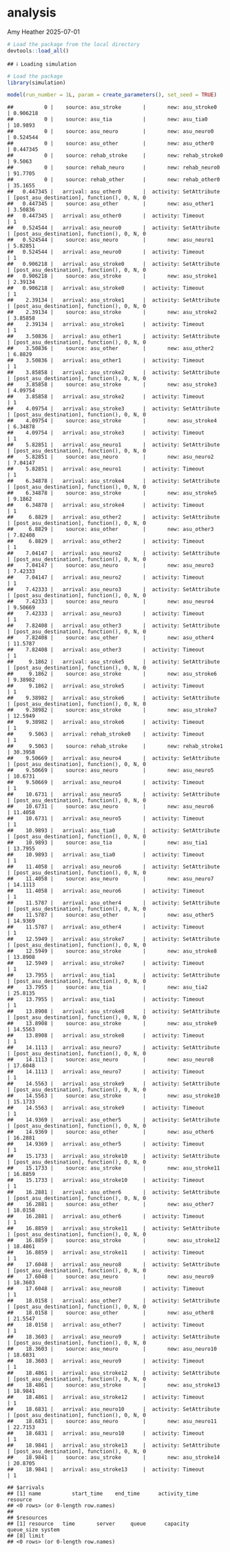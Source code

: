 analysis
================
Amy Heather
2025-07-01

``` r
# Load the package from the local directory
devtools::load_all()
```

    ## ℹ Loading simulation

``` r
# Load the package
library(simulation)
```

``` r
model(run_number = 1L, param = create_parameters(), set_seed = TRUE)
```

    ##          0 |    source: asu_stroke       |       new: asu_stroke0      | 0.906218
    ##          0 |    source: asu_tia          |       new: asu_tia0         | 10.9893
    ##          0 |    source: asu_neuro        |       new: asu_neuro0       | 0.524544
    ##          0 |    source: asu_other        |       new: asu_other0       | 0.447345
    ##          0 |    source: rehab_stroke     |       new: rehab_stroke0    | 9.5063
    ##          0 |    source: rehab_neuro      |       new: rehab_neuro0     | 91.7705
    ##          0 |    source: rehab_other      |       new: rehab_other0     | 35.1655
    ##   0.447345 |   arrival: asu_other0       |  activity: SetAttribute     | [post_asu_destination], function(), 0, N, 0
    ##   0.447345 |    source: asu_other        |       new: asu_other1       | 3.50836
    ##   0.447345 |   arrival: asu_other0       |  activity: Timeout          | 1
    ##   0.524544 |   arrival: asu_neuro0       |  activity: SetAttribute     | [post_asu_destination], function(), 0, N, 0
    ##   0.524544 |    source: asu_neuro        |       new: asu_neuro1       | 5.82851
    ##   0.524544 |   arrival: asu_neuro0       |  activity: Timeout          | 1
    ##   0.906218 |   arrival: asu_stroke0      |  activity: SetAttribute     | [post_asu_destination], function(), 0, N, 0
    ##   0.906218 |    source: asu_stroke       |       new: asu_stroke1      | 2.39134
    ##   0.906218 |   arrival: asu_stroke0      |  activity: Timeout          | 1
    ##    2.39134 |   arrival: asu_stroke1      |  activity: SetAttribute     | [post_asu_destination], function(), 0, N, 0
    ##    2.39134 |    source: asu_stroke       |       new: asu_stroke2      | 3.85858
    ##    2.39134 |   arrival: asu_stroke1      |  activity: Timeout          | 1
    ##    3.50836 |   arrival: asu_other1       |  activity: SetAttribute     | [post_asu_destination], function(), 0, N, 0
    ##    3.50836 |    source: asu_other        |       new: asu_other2       | 6.8829
    ##    3.50836 |   arrival: asu_other1       |  activity: Timeout          | 1
    ##    3.85858 |   arrival: asu_stroke2      |  activity: SetAttribute     | [post_asu_destination], function(), 0, N, 0
    ##    3.85858 |    source: asu_stroke       |       new: asu_stroke3      | 4.09754
    ##    3.85858 |   arrival: asu_stroke2      |  activity: Timeout          | 1
    ##    4.09754 |   arrival: asu_stroke3      |  activity: SetAttribute     | [post_asu_destination], function(), 0, N, 0
    ##    4.09754 |    source: asu_stroke       |       new: asu_stroke4      | 6.34878
    ##    4.09754 |   arrival: asu_stroke3      |  activity: Timeout          | 1
    ##    5.82851 |   arrival: asu_neuro1       |  activity: SetAttribute     | [post_asu_destination], function(), 0, N, 0
    ##    5.82851 |    source: asu_neuro        |       new: asu_neuro2       | 7.04147
    ##    5.82851 |   arrival: asu_neuro1       |  activity: Timeout          | 1
    ##    6.34878 |   arrival: asu_stroke4      |  activity: SetAttribute     | [post_asu_destination], function(), 0, N, 0
    ##    6.34878 |    source: asu_stroke       |       new: asu_stroke5      | 9.1862
    ##    6.34878 |   arrival: asu_stroke4      |  activity: Timeout          | 1
    ##     6.8829 |   arrival: asu_other2       |  activity: SetAttribute     | [post_asu_destination], function(), 0, N, 0
    ##     6.8829 |    source: asu_other        |       new: asu_other3       | 7.82408
    ##     6.8829 |   arrival: asu_other2       |  activity: Timeout          | 1
    ##    7.04147 |   arrival: asu_neuro2       |  activity: SetAttribute     | [post_asu_destination], function(), 0, N, 0
    ##    7.04147 |    source: asu_neuro        |       new: asu_neuro3       | 7.42333
    ##    7.04147 |   arrival: asu_neuro2       |  activity: Timeout          | 1
    ##    7.42333 |   arrival: asu_neuro3       |  activity: SetAttribute     | [post_asu_destination], function(), 0, N, 0
    ##    7.42333 |    source: asu_neuro        |       new: asu_neuro4       | 9.50669
    ##    7.42333 |   arrival: asu_neuro3       |  activity: Timeout          | 1
    ##    7.82408 |   arrival: asu_other3       |  activity: SetAttribute     | [post_asu_destination], function(), 0, N, 0
    ##    7.82408 |    source: asu_other        |       new: asu_other4       | 11.5787
    ##    7.82408 |   arrival: asu_other3       |  activity: Timeout          | 1
    ##     9.1862 |   arrival: asu_stroke5      |  activity: SetAttribute     | [post_asu_destination], function(), 0, N, 0
    ##     9.1862 |    source: asu_stroke       |       new: asu_stroke6      | 9.38982
    ##     9.1862 |   arrival: asu_stroke5      |  activity: Timeout          | 1
    ##    9.38982 |   arrival: asu_stroke6      |  activity: SetAttribute     | [post_asu_destination], function(), 0, N, 0
    ##    9.38982 |    source: asu_stroke       |       new: asu_stroke7      | 12.5949
    ##    9.38982 |   arrival: asu_stroke6      |  activity: Timeout          | 1
    ##     9.5063 |   arrival: rehab_stroke0    |  activity: Timeout          | 1
    ##     9.5063 |    source: rehab_stroke     |       new: rehab_stroke1    | 30.3958
    ##    9.50669 |   arrival: asu_neuro4       |  activity: SetAttribute     | [post_asu_destination], function(), 0, N, 0
    ##    9.50669 |    source: asu_neuro        |       new: asu_neuro5       | 10.6731
    ##    9.50669 |   arrival: asu_neuro4       |  activity: Timeout          | 1
    ##    10.6731 |   arrival: asu_neuro5       |  activity: SetAttribute     | [post_asu_destination], function(), 0, N, 0
    ##    10.6731 |    source: asu_neuro        |       new: asu_neuro6       | 11.4058
    ##    10.6731 |   arrival: asu_neuro5       |  activity: Timeout          | 1
    ##    10.9893 |   arrival: asu_tia0         |  activity: SetAttribute     | [post_asu_destination], function(), 0, N, 0
    ##    10.9893 |    source: asu_tia          |       new: asu_tia1         | 13.7955
    ##    10.9893 |   arrival: asu_tia0         |  activity: Timeout          | 1
    ##    11.4058 |   arrival: asu_neuro6       |  activity: SetAttribute     | [post_asu_destination], function(), 0, N, 0
    ##    11.4058 |    source: asu_neuro        |       new: asu_neuro7       | 14.1113
    ##    11.4058 |   arrival: asu_neuro6       |  activity: Timeout          | 1
    ##    11.5787 |   arrival: asu_other4       |  activity: SetAttribute     | [post_asu_destination], function(), 0, N, 0
    ##    11.5787 |    source: asu_other        |       new: asu_other5       | 14.9369
    ##    11.5787 |   arrival: asu_other4       |  activity: Timeout          | 1
    ##    12.5949 |   arrival: asu_stroke7      |  activity: SetAttribute     | [post_asu_destination], function(), 0, N, 0
    ##    12.5949 |    source: asu_stroke       |       new: asu_stroke8      | 13.8908
    ##    12.5949 |   arrival: asu_stroke7      |  activity: Timeout          | 1
    ##    13.7955 |   arrival: asu_tia1         |  activity: SetAttribute     | [post_asu_destination], function(), 0, N, 0
    ##    13.7955 |    source: asu_tia          |       new: asu_tia2         | 25.8135
    ##    13.7955 |   arrival: asu_tia1         |  activity: Timeout          | 1
    ##    13.8908 |   arrival: asu_stroke8      |  activity: SetAttribute     | [post_asu_destination], function(), 0, N, 0
    ##    13.8908 |    source: asu_stroke       |       new: asu_stroke9      | 14.5563
    ##    13.8908 |   arrival: asu_stroke8      |  activity: Timeout          | 1
    ##    14.1113 |   arrival: asu_neuro7       |  activity: SetAttribute     | [post_asu_destination], function(), 0, N, 0
    ##    14.1113 |    source: asu_neuro        |       new: asu_neuro8       | 17.6048
    ##    14.1113 |   arrival: asu_neuro7       |  activity: Timeout          | 1
    ##    14.5563 |   arrival: asu_stroke9      |  activity: SetAttribute     | [post_asu_destination], function(), 0, N, 0
    ##    14.5563 |    source: asu_stroke       |       new: asu_stroke10     | 15.1733
    ##    14.5563 |   arrival: asu_stroke9      |  activity: Timeout          | 1
    ##    14.9369 |   arrival: asu_other5       |  activity: SetAttribute     | [post_asu_destination], function(), 0, N, 0
    ##    14.9369 |    source: asu_other        |       new: asu_other6       | 16.2881
    ##    14.9369 |   arrival: asu_other5       |  activity: Timeout          | 1
    ##    15.1733 |   arrival: asu_stroke10     |  activity: SetAttribute     | [post_asu_destination], function(), 0, N, 0
    ##    15.1733 |    source: asu_stroke       |       new: asu_stroke11     | 16.8859
    ##    15.1733 |   arrival: asu_stroke10     |  activity: Timeout          | 1
    ##    16.2881 |   arrival: asu_other6       |  activity: SetAttribute     | [post_asu_destination], function(), 0, N, 0
    ##    16.2881 |    source: asu_other        |       new: asu_other7       | 18.0158
    ##    16.2881 |   arrival: asu_other6       |  activity: Timeout          | 1
    ##    16.8859 |   arrival: asu_stroke11     |  activity: SetAttribute     | [post_asu_destination], function(), 0, N, 0
    ##    16.8859 |    source: asu_stroke       |       new: asu_stroke12     | 18.4861
    ##    16.8859 |   arrival: asu_stroke11     |  activity: Timeout          | 1
    ##    17.6048 |   arrival: asu_neuro8       |  activity: SetAttribute     | [post_asu_destination], function(), 0, N, 0
    ##    17.6048 |    source: asu_neuro        |       new: asu_neuro9       | 18.3603
    ##    17.6048 |   arrival: asu_neuro8       |  activity: Timeout          | 1
    ##    18.0158 |   arrival: asu_other7       |  activity: SetAttribute     | [post_asu_destination], function(), 0, N, 0
    ##    18.0158 |    source: asu_other        |       new: asu_other8       | 21.5547
    ##    18.0158 |   arrival: asu_other7       |  activity: Timeout          | 1
    ##    18.3603 |   arrival: asu_neuro9       |  activity: SetAttribute     | [post_asu_destination], function(), 0, N, 0
    ##    18.3603 |    source: asu_neuro        |       new: asu_neuro10      | 18.6831
    ##    18.3603 |   arrival: asu_neuro9       |  activity: Timeout          | 1
    ##    18.4861 |   arrival: asu_stroke12     |  activity: SetAttribute     | [post_asu_destination], function(), 0, N, 0
    ##    18.4861 |    source: asu_stroke       |       new: asu_stroke13     | 18.9841
    ##    18.4861 |   arrival: asu_stroke12     |  activity: Timeout          | 1
    ##    18.6831 |   arrival: asu_neuro10      |  activity: SetAttribute     | [post_asu_destination], function(), 0, N, 0
    ##    18.6831 |    source: asu_neuro        |       new: asu_neuro11      | 22.7153
    ##    18.6831 |   arrival: asu_neuro10      |  activity: Timeout          | 1
    ##    18.9841 |   arrival: asu_stroke13     |  activity: SetAttribute     | [post_asu_destination], function(), 0, N, 0
    ##    18.9841 |    source: asu_stroke       |       new: asu_stroke14     | 20.8705
    ##    18.9841 |   arrival: asu_stroke13     |  activity: Timeout          | 1

    ## $arrivals
    ## [1] name          start_time    end_time      activity_time resource     
    ## <0 rows> (or 0-length row.names)
    ## 
    ## $resources
    ## [1] resource   time       server     queue      capacity   queue_size system    
    ## [8] limit     
    ## <0 rows> (or 0-length row.names)
